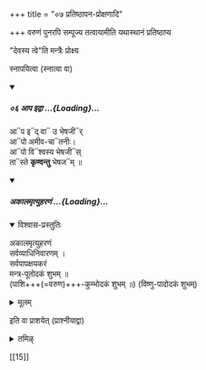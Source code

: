 +++
title = "०७ प्रतिष्ठापन-प्रोक्षणादि"

+++
वरुणं पुनरपि सम्पूज्य तत्वायामीति यथास्थानं प्रतिष्ठाप्य 

"देवस्य त्वे"ति मन्त्रैः प्रोक्ष्य  

स्नापयित्वा (स्नात्वा वा) 

<div class="js_include" includetitle="false" newlevelforh1="5" unfilled url="/vedAH_Rk/shAkalam/saMhitA/vishvAsa-prastutiH/10/137/06_Apa_idvA.md">
<details open><summary><h5>०६ आप इद्वा ...{Loading}...</h5></summary>

आ᳓प इ᳓द् वा᳓ उ भेषजी᳓र्  
आ᳓पो अमीव-चा᳓तनीः।  
आ᳓पो वि᳓श्वस्य भेषजी᳓स्  
ता᳓स्ते **कृण्वन्तु** भेषज᳓म् ॥
</details>
</div>
<div class="js_include" includetitle="false" newlevelforh1="5" unfilled url="/vedAH_yajuH/taittirIyam/sUtram/ApastambaH/gRhyam/paddhatiH/mantrAdi/akAla-mRtyu-haraNam.md">
<details open><summary><h5>अकालमृत्युहरणं ...{Loading}...</h5></summary>
<details open><summary>विश्वास-प्रस्तुतिः</summary>

अकालमृत्युहरणं  
सर्वव्याधिनिवारणम् ।  
सर्वपापक्षयकरं  
मन्त्र-पूतोदकं शुभम् ॥  
(पाशि+++(=वरुण)+++-कुम्भोदकं शुभम् ॥)
(विष्णु-पादोदकं शुभम्)
</details>

<details><summary>मूलम्</summary>

अकालमृत्युहरणं  
सर्वव्याधिनिवारणम् ।  
सर्वपापक्षयकरं  
मन्त्रपूतोदकं शुभम् ॥  
(पाशि-कुम्भोदकं शुभम् ॥)
(विष्णुपादोदकं शुभम्)
</details>
</details>
</div>

इति वा प्राशयेत् (प्राश्नीयाद्वा)

<details><summary>तमिऴ्</summary>

உலர்ந்த வஸ்திரதாரணம் இத்" என்கிற மந்திரத்தினால் ப்ராசனம் அகாலம்ருத்யுஹரணமும் சொல்லலாம். புண்ட்ரதாரணம் "ஆப்
</details>

[[15]]